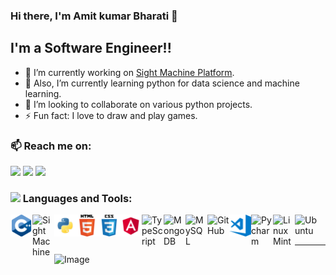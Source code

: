 ### Hi there, I'm Amit kumar Bharati 👋

## I'm a Software Engineer!!

- 🔭 I’m currently working on [Sight Machine Platform](https://sightmachine.com/).
- 🌱 Also, I’m currently learning python for data science and machine learning.
- 👯 I’m looking to collaborate on various python projects.
- ⚡ Fun fact: I love to draw and play games.

### 📫 Reach me on: 

  <a href="https://github.com/akb9115"><img src="https://img.icons8.com/nolan/64/github.png" width='50px'/></a>
  <a href="mailto: akb9115@gmail.com"><img src="https://img.icons8.com/fluent/64/000000/gmail.png" width="50"/></a>
  <a href="https://www.linkedin.com/in/amit-bharati-4aa936168/"><img src="https://img.icons8.com/cute-clipart/64/000000/linkedin.png" width='50'/></a>
  
### <img src="https://img.icons8.com/nolan/64/wrench.png" width="25"/> Languages and Tools:

<img align="left" alt="C++" width="35px" src="https://raw.githubusercontent.com/github/explore/80688e429a7d4ef2fca1e82350fe8e3517d3494d/topics/cpp/cpp.png" />
<img align="left" alt="Sight Machine" width="35px" src= "https://pbs.twimg.com/profile_images/1032033528324603904/ejV1uR7X_400x400.jpg" />
<img align="left" alt="Python" width="35px" src="https://raw.githubusercontent.com/github/explore/80688e429a7d4ef2fca1e82350fe8e3517d3494d/topics/python/python.png" />
<img align="left" alt="HTML5" width="35px" src="https://raw.githubusercontent.com/github/explore/80688e429a7d4ef2fca1e82350fe8e3517d3494d/topics/html/html.png" />
<img align="left" alt="CSS3" width="35px" src="https://raw.githubusercontent.com/github/explore/80688e429a7d4ef2fca1e82350fe8e3517d3494d/topics/css/css.png" />
<img align="left" alt="Angular" width="35px" src="https://raw.githubusercontent.com/github/explore/80688e429a7d4ef2fca1e82350fe8e3517d3494d/topics/angular/angular.png" />
<img align="left" alt="TypeScript" width="35px" src= "https://img.icons8.com/color/48/000000/typescript.png" />
<img align="left" alt="MongoDB" width="35px" src="https://img.icons8.com/color/48/000000/mongodb.png" />
<img align="left" alt="MySQL" width="35px" src="https://img.icons8.com/ios-filled/50/000000/mysql-logo.png" />
<img align="left" alt="GitHub" width="35px" src="https://img.icons8.com/fluent/48/000000/github.png" />
<img align="left" alt="Visual Studio Code" width="35px" src="https://raw.githubusercontent.com/github/explore/80688e429a7d4ef2fca1e82350fe8e3517d3494d/topics/visual-studio-code/visual-studio-code.png" />
<img align="left" alt="Pycharm" width="35px" src= "https://img.icons8.com/color/35/000000/pycharm.png" />
<img align="left" alt="Linux Mint" width="35px" src= "https://img.icons8.com/color/48/000000/linux-mint.png" />
<img align="left" alt="Ubuntu" width="35px" src= "https://img.icons8.com/color/48/000000/ubuntu.png" />

<br>
<br>

---
![Image](https://github-readme-stats.vercel.app/api/top-langs/?username=akb9115&theme=tokyonight)
